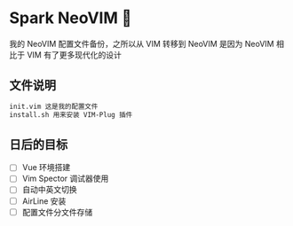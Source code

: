 # Spark NeoVIM 🎇

我的 NeoVIM 配置文件备份，之所以从 VIM 转移到 NeoVIM 是因为 NeoVIM 相比于 VIM 有了更多现代化的设计

## 文件说明

``` bash
init.vim 这是我的配置文件
install.sh 用来安装 VIM-Plug 插件
```

## 日后的目标

- [ ] Vue 环境搭建
- [ ] Vim Spector 调试器使用
- [ ] 自动中英文切换
- [ ] AirLine 安装
- [ ] 配置文件分文件存储
